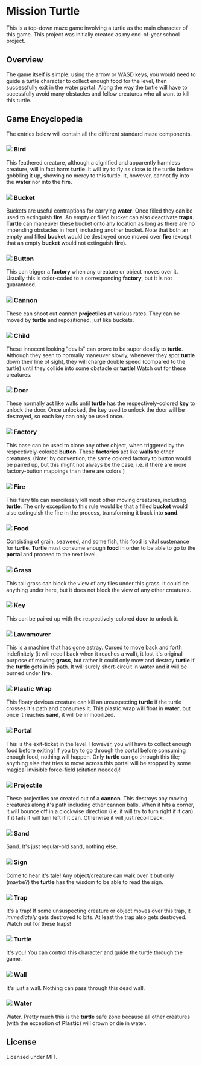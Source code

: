 # Mission Turtle

This is a top-down maze game involving a turtle as the main character of this game. This project was initially 
created as my end-of-year school project. 

## Overview
The game itself is simple: using the arrow or WASD keys, you would need to guide a turtle character to collect enough
food for the level, then successfully exit in the water **portal**. Along the way the turtle will have to 
sucessfully avoid many obstacles and fellow creatures who all want to kill this turtle. 

## Game Encyclopedia
The entries below will contain all the different standard maze components.

### ![](https://raw.githubusercontent.com/theKidOfArcrania/Mission-Turtle/master/img/Bird.png) Bird
This feathered creature, although a dignified and apparently harmless creature, will in fact harm **turtle**. It will 
try to fly as close to the turtle before gobbling it up, showing no mercy to this turtle. It, however, cannot fly 
into the **water** nor into the **fire**.

### ![](https://raw.githubusercontent.com/theKidOfArcrania/Mission-Turtle/master/img/Bucket.png) Bucket
Buckets are useful contraptions for carrying **water**. Once filled they can be used to extinguish **fire**. An empty
or filled bucket can also deactivate **traps**. **Turtle** can maneuver these bucket onto any location as long as 
there are no impending obstacles in front, including another bucket. Note that both an empty and filled **bucket** 
would be destroyed once moved over **fire** (except that an empty **bucket** would not extinguish **fire**). 

### ![](https://raw.githubusercontent.com/theKidOfArcrania/Mission-Turtle/master/img/Button.png) Button
This can trigger a **factory** when any creature or object moves over it. Usually this is color-coded to a 
corresponding **factory**, but it is not guaranteed.

### ![](https://raw.githubusercontent.com/theKidOfArcrania/Mission-Turtle/master/img/Cannon.png) Cannon
These can shoot out cannon **projectiles** at various rates. They can be moved by **turtle** and repositioned, just 
like buckets.  

### ![](https://raw.githubusercontent.com/theKidOfArcrania/Mission-Turtle/master/img/Child.png) Child
These innocent looking "devils" can prove to be super deadly to **turtle**. Although they seen to normally maneuver 
slowly, whenever they spot **turtle** down their line of sight, they will charge double speed (compared to the 
turtle) until they collide into some obstacle or **turtle**! Watch out for these creatures. 

### ![](https://raw.githubusercontent.com/theKidOfArcrania/Mission-Turtle/master/img/Door.png) Door
These normally act like walls until **turtle** has the respectively-colored **key** to unlock the door. Once 
unlocked, the key used to unlock the door will be destroyed, so each key can only be used once.

### ![](https://raw.githubusercontent.com/theKidOfArcrania/Mission-Turtle/master/img/Factory.png) Factory
This base can be used to clone any other object, when triggered by the respectively-colored **button**. These 
**factories** act like **walls** to other creatures.  (Note: by convention, the same colored factory to button would be
paired up, but this might not always be the case, i.e. if there are more factory-button mappings than there are colors.)

### ![](https://raw.githubusercontent.com/theKidOfArcrania/Mission-Turtle/master/img/Fire.png) Fire
This fiery tile can mercilessly kill most other moving creatures, including **turtle**. The only exception to this 
rule would be that a filled **bucket** would also extinguish the fire in the process, transforming it back into 
**sand**. 

### ![](https://raw.githubusercontent.com/theKidOfArcrania/Mission-Turtle/master/img/Food.png) Food
Consisting of grain, seaweed, and some fish, this food is vital sustenance for **turtle**. **Turtle** must consume 
enough **food** in order to be able to go to the **portal** and proceed to the next level. 

### ![](https://raw.githubusercontent.com/theKidOfArcrania/Mission-Turtle/master/img/Grass.png) Grass
This tall grass can block the view of any tiles under this grass. It could be anything under here, but it does not 
block the view of any other creatures. 

### ![](https://raw.githubusercontent.com/theKidOfArcrania/Mission-Turtle/master/img/Key.png) Key
This can be paired up with the respectively-colored **door** to unlock it.

### ![](https://raw.githubusercontent.com/theKidOfArcrania/Mission-Turtle/master/img/Lawnmower.png) Lawnmower
This is a machine that has gone astray. Cursed to move back and forth indefinitely (it will recoil back when it 
reaches a wall), it lost it's original purpose of mowing **grass**, but rather it could only mow and destroy 
**turtle** if the **turtle** gets in its path. It will surely short-circuit in **water** and it will be burned under 
**fire**.

### ![](https://raw.githubusercontent.com/theKidOfArcrania/Mission-Turtle/master/img/Plastic.png) Plastic Wrap
This floaty devious creature can kill an unsuspecting **turtle** if the turtle crosses it's path and consumes it. 
This plastic wrap will float in **water**, but once it reaches **sand**, it will be immobilized. 

### ![](https://raw.githubusercontent.com/theKidOfArcrania/Mission-Turtle/master/img/Portal.png) Portal
This is the exit-ticket in the level. However, you will have to collect enough food before exiting! If you try to go 
through the portal before consuming enough food, nothing will happen. Only **turtle** can go through this tile; 
anything else that tries to move across this portal will be stopped by some magical invisible force-field (citation 
needed)!

### ![](https://raw.githubusercontent.com/theKidOfArcrania/Mission-Turtle/master/img/Ball.png) Projectile
These projectiles are created out of a **cannon**. This destroys any moving creatures along it's path including other 
cannon balls. When it hits a  corner, it will bounce off in a clockwise direction (i.e. it will try  to turn right if
it can). If it fails it will turn left if it can. Otherwise it will just recoil back.

### ![](https://raw.githubusercontent.com/theKidOfArcrania/Mission-Turtle/master/img/Sand.png) Sand
Sand. It's just regular-old sand, nothing else.

### ![](https://raw.githubusercontent.com/theKidOfArcrania/Mission-Turtle/master/img/Sign.png) Sign
Come to hear it's tale! Any object/creature can walk over it but only (maybe?) the **turtle** has the wisdom to be 
able to read the sign.

### ![](https://raw.githubusercontent.com/theKidOfArcrania/Mission-Turtle/master/img/Trap.png) Trap
It's a trap! If some unsuspecting creature or object moves over this trap, it *immediately* gets destroyed to bits. 
At least the trap also gets destroyed. Watch out for these traps!

### ![](https://raw.githubusercontent.com/theKidOfArcrania/Mission-Turtle/master/img/Turtle.png) Turtle
It's you! You can control this character and guide the turtle through the game.

### ![](https://raw.githubusercontent.com/theKidOfArcrania/Mission-Turtle/master/img/Wall.png) Wall
It's just a wall. Nothing can pass through this dead wall.

### ![](https://raw.githubusercontent.com/theKidOfArcrania/Mission-Turtle/master/img/Water.png) Water
Water. Pretty much this is the **turtle** safe zone because all other creatures (with the exception of **Plastic**) 
will drown or die in water.

## License
Licensed under MIT.